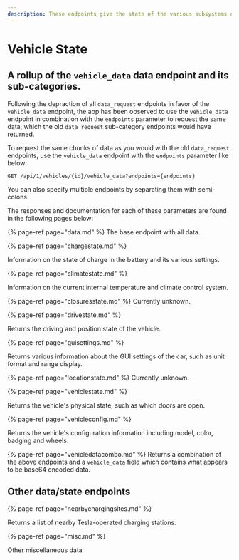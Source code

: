 ```yaml
---
description: These endpoints give the state of the various subsystems of the car.
---
```


# Vehicle State

## A rollup of the `vehicle_data` data endpoint and its sub-categories.

Following the depraction of all `data_request` endpoints in favor of the `vehicle_data` endpoint, the app has been observed to use the `vehicle_data` endpoint in combination with the `endpoints` parameter to request the same data, which the old `data_request` sub-category endpoints would have returned.

To request the same chunks of data as you would with the old `data_request` endpoints, use the `vehicle_data` endpoint with the `endpoints` parameter like below:

```
GET /api/1/vehicles/{id}/vehicle_data?endpoints={endpoints}
```

You can also specify multiple endpoints by separating them with semi-colons.

The responses and documentation for each of these parameters are found in the following pages below:

{% page-ref page="data.md" %}
The base endpoint with all data.

{% page-ref page="chargestate.md" %}

Information on the state of charge in the battery and its various settings.

{% page-ref page="climatestate.md" %}

Information on the current internal temperature and climate control system.

{% page-ref page="closuresstate.md" %}
Currently unknown.

{% page-ref page="drivestate.md" %}

Returns the driving and position state of the vehicle.

{% page-ref page="guisettings.md" %}

Returns various information about the GUI settings of the car, such as unit format and range display.

{% page-ref page="locationstate.md" %}
Currently unknown.

{% page-ref page="vehiclestate.md" %}

Returns the vehicle's physical state, such as which doors are open.

{% page-ref page="vehicleconfig.md" %}

Returns the vehicle's configuration information including model, color, badging and wheels.

{% page-ref page="vehicledatacombo.md" %}
Returns a combination of the above endpoints and a `vehicle_data` field which contains what appears to be base64 encoded data.

## Other data/state endpoints

{% page-ref page="nearbychargingsites.md" %}

Returns a list of nearby Tesla-operated charging stations.

{% page-ref page="misc.md" %}

Other miscellaneous data
